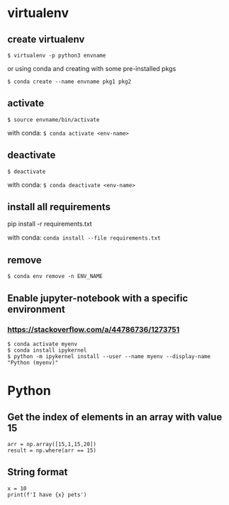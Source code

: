 # virtualenv 

## create virtualenv
`$ virtualenv -p python3 envname`

or using conda and creating with some pre-installed pkgs

`$ conda create --name envname pkg1 pkg2 `

## activate
`$ source envname/bin/activate`

with conda:
`$ conda activate <env-name>`

## deactivate
`$ deactivate`

with conda:
`$ conda deactivate <env-name>`

## install all requirements
pip install -r requirements.txt

with conda:
`conda install --file requirements.txt`

## remove

`$ conda env remove -n ENV_NAME`

## Enable jupyter-notebook with a specific environment 
### https://stackoverflow.com/a/44786736/1273751

    $ conda activate myenv
    $ conda install ipykernel
    $ python -m ipykernel install --user --name myenv --display-name "Python (myenv)"

# Python

## Get the index of elements in an array with value 15

    arr = np.array([15,1,15,20])
    result = np.where(arr == 15)

## String format

    x = 10
    print(f'I have {x} pets')
